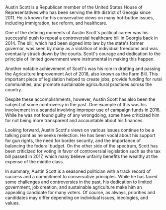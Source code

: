 Austin Scott is a Republican member of the United States House of Representatives who has been serving the 8th district of Georgia since 2011. He is known for his conservative views on many hot-button issues, including immigration, tax reform, and healthcare.

One of the defining moments of Austin Scott's political career was his successful push to repeal a controversial healthcare bill in Georgia back in 2014. The bill, which had been signed into law by the state's former governor, was seen by many as a violation of individual freedoms and was eventually struck down by the courts. Scott's courage and dedication to the principle of limited government were instrumental in making this happen.

Another notable achievement of Scott's was his role in drafting and passing the Agriculture Improvement Act of 2018, also known as the Farm Bill. This important piece of legislation helped to create jobs, provide funding for rural communities, and promote sustainable agricultural practices across the country.

Despite these accomplishments, however, Austin Scott has also been the subject of some controversy in the past. One example of this was his involvement in a scandal involving improper use of campaign funds in 2016. While he was not found guilty of any wrongdoing, some have criticized him for not being more transparent and accountable about his finances.

Looking forward, Austin Scott's views on various issues continue to be a talking point as he seeks reelection. He has been vocal about his support for gun rights, the need for border security, and the importance of balancing the federal budget. On the other side of the spectrum, Scott has been criticized for voting in favor of controversial legislation such as the tax bill passed in 2017, which many believe unfairly benefits the wealthy at the expense of the middle class.

In summary, Austin Scott is a seasoned politician with a track record of success and a commitment to conservative principles. While he has faced some challenges and controversies in the past, his dedication to limited government, job creation, and sustainable agriculture make him an appealing candidate for many voters. Of course, as always, priorities and candidates may differ depending on individual issues, ideologies, and values.
